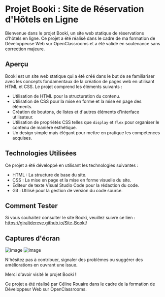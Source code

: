 # Projet Booki : Site de Réservation d'Hôtels en Ligne

Bienvenue dans le projet Booki, un site web statique de réservations d'hôtels en ligne. 
Ce projet a été réalisé dans le cadre de ma formation de Développeuse Web sur OpenClassrooms et a été validé en soutenance sans correction majeure.

## Aperçu
Booki est un site web statique qui a été créé dans le but de se familiariser avec les concepts fondamentaux de la création de pages web en utilisant HTML et CSS. Le projet comprend les éléments suivants :

- Utilisation de HTML pour la structuration du contenu.
- Utilisation de CSS pour la mise en forme et la mise en page des éléments.
- Création de boutons, de listes et d'autres éléments d'interface utilisateur.
- Utilisation de propriétés CSS telles que `display` et `flex` pour organiser le contenu de manière esthétique.
- Un design simple mais élégant pour mettre en pratique les compétences acquises.

## Technologies Utilisées

Ce projet a été développé en utilisant les technologies suivantes :

- HTML : La structure de base du site.
- CSS : La mise en page et la mise en forme visuelle du site.
- Éditeur de texte Visual Studio Code pour la rédaction du code.
- Git : Utilisé pour la gestion de version du code source.

## Comment Tester

Si vous souhaitez consulter le site Booki, veuillez suivre ce lien : https://giraltdereve.github.io/Site-Booki/ 

## Captures d'écran

![image](https://github.com/GiraltDeReve/Site-Booki/assets/113437966/b3f26ecf-73c9-40ea-b10f-85c901c1887e)
![image](https://github.com/GiraltDeReve/Site-Booki/assets/113437966/fb6adc15-388a-4938-b8c1-e8fd4b77a703)

N'hésitez pas à contribuer, signaler des problèmes ou suggérer des améliorations en ouvrant une issue.

Merci d'avoir visité le projet Booki !



Ce projet a été réalisé par Céline Rouaire dans le cadre de la formation de Développeur Web sur OpenClassrooms.

